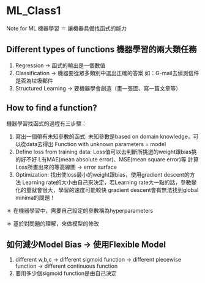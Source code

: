 # ML_Class1
Note for ML
機器學習 ＝ 讓機器具備找函式的能力

## Different types of functions 機器學習的兩大類任務
 1. Regression -> 函式的輸出是一個數值
 2. Classification -> 機器要從眾多類別中選出正確的答案
    如：G-mail去偵測信件是否為垃圾郵件
 3. Structured Learning -> 要機器學會創造（畫一張圖、寫一篇文章等）

## How to find a function?
 機器學習找函式的過程有三步驟：
  1. 寫出一個帶有未知參數的函式: 未知參數是based on domain knowledge，可以從data去得出
     Function with unknown parameters = model
  2. Define loss from training data: Loss值可以去判斷所挑選的weight跟bias挑的好不好
     L有MAE(mean absolute error)、MSE(mean square error)等
     計算Loss所畫出來的等高線圖 -> error surface
  3. Optimization: 找出使loss最小的weight跟bias，使用gradient descent的方法
     Learning rate的大小由自己來決定，若Learning rate大一點的話，參數變化的量就會很大，學習的速度可能較快
     gradient descent會有無法找到global minima的問題！
     
  ＊ 在機器學習中，需要自己設定的參數稱為hyperparameters
  
  ＊ 基於對問題的理解，來做模型的修改
 
## 如何減少Model Bias -> 使用Flexible Model
  1. different w,b,c -> different sigmoid function -> different piecewise function -> different continuous function
  2. 要用多少個sigmoid function是由自己決定
  
  
